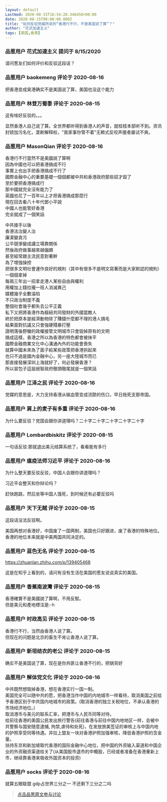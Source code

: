 ```yaml
---
layout: default
Lastmod: 2020-08-15T16:54:20.346458+00:00
date: 2020-08-15T00:00:00.000Z
title: "如何反驳党媒所说的“香港行不行，不是美国说了算”？"
author: "花式加速主义"
tags: [美国,香港]
---
```



### 品葱用户 **花式加速主义** 提问于 8/15/2020
    
请问葱友们如何评价和反驳这段话？
    
                

### 品葱用户 **baokemeng** 评论于 2020-08-16
        
把香港变成臭港确实不是美国说了算，美国也没这个能力
        
                

### 品葱用户 **林登万蜀黍** 评论于 2020-08-15
        
这有啥好反驳的。。。  
  
显然香港人自己说了算。全世界都听得到香港人的声音，就桂枝本部听不到。资讯封锁加污名化，垄断解释权，"我家事你管不着"无赖式反咬声援者屡试不爽。
        
                

### 品葱用户 **MasonQian** 评论于 2020-08-16
        
香港行不行當然不是美國說了算啊  
因為中國也可以把香港搞成不行  
事實上也出手把香港搞成不行了  
國際金融中心的重要基礎一個個都被中共和香港政府那些奴才毀了  
至於要把香港搞成行  
那中國就完全沒有能力了  
英國也花了一百年以上才把香港搞成那麼行  
現在回去看八十年代鄧小平說  
中國人也能管好香港  
完全就成了一個笑話  
  
中共接手以後  
香港法治變人治  
廉潔變貪污  
公平競爭變成講立場靠關係  
然後政府做事越來越偏頗  
甚至經常跟主流民意對著幹  
為了增強操控  
把很多文明社會運作良好的規則（其中有很多不是明文寫著而是大家默認的規則）一個個拿掉  
每兩三年出一招拿走港人某些自由與權利  
用權加上錢拉攏一班人消滅異己  
媒體幾乎全數淪陷  
不只政治制度不義  
整個社會幾乎都失去公平正義  
私下又把將香港作為樞紐共同發財的外國當敵人  
終於把原本是經濟動物除了賺錢什麼都不理的港人搞毛  
結果面對抗議又只會強硬殘暴打壓  
證明落後野蠻的政權接管文明城市只會毀掉原有的文明  
搞成這樣，香港之所以為香港的特色都會被抹平  
國際金融商業文化中心溝通內外的功能會喪失  
就算中國未來為了面子給某些政策把香港拱起來  
也只不過是國內金融中心，另一座大陸城市而已  
那直接發展深圳上海就好了，何必發展香港？  
所以習包子這屆弱智政府徹頭徹尾就是一個笑話
        
                

### 品葱用户 **江泽之民** 评论于 2020-08-16
        
党媒的意思是，大力支持香港从输血管变成流脓的伤口，早日拖死支那帝国。
        
                

### 品葱用户 **肩上的麦子有多重** 评论于 2020-08-16
        
为什么要反驳？党国会跟你讲道理吗？二十字二十字二十字二十字二十字
        
                

### 品葱用户 **Lombardbiskitz** 评论于 2020-08-15
        
一句话反驳:那就退出美元结算系统了，看看能有多行
        
                

### 品葱用户 **瘟疫法师习近平** 评论于 2020-08-16
        
为什么整天要反驳反驳，中国人会跟你讲道理吗？  
  
习近平会整天和你辩论吗？  
  
赶快跑路，然后坐等中国人饿死，到时候还有必要反驳吗
        
                

### 品葱用户 **天下无贼** 评论于 2020-08-15
        
这段话没法反驳啊。  
  
美国再想对香港好，中国废了一国两制，美国也只好跟进，废了香港的特殊地位。香港的地位本来就是中美两国共同决定的。
        
                

### 品葱用户 **蓝色无名** 评论于 2020-08-15
        
https://zhuanlan.zhihu.com/p/139405468  
  
这是在知乎上看到的，请问有没有生活在美国的葱友说说真实的美国。
        
                

### 品葱用户 **香蕉南波灣** 评论于 2020-08-15
        
香港確實不是美國說了算啊，不用反駁。  
但是美元和產地標注是:-h
        
                

### 品葱用户 **时政高见** 评论于 2020-08-15
        
香港行不行，当然由香港人说了算。  
但现在的问题是北京的畜生不肯让香港人说了算。
        
                

### 品葱用户 **新垣结衣的老公** 评论于 2020-08-15
        
确实不是美国说了算，现在是你共匪让香港不行的，把锅背好
        
                

### 品葱用户 **解体党文化** 评论于 2020-08-16
        
中共既然想毁掉香港，想在香港实行一国一制。  
美国完全可以随中共的愿，把香港当作中国的内地城市一样看待，取消美国之前给予香港区别于中共国内地城市的政策。(取消香港的独立关税地位，不承认香港的市场经济地位。)  
取消港币与美元的联系汇率，把港币与人民币同等对待。  
给前往香港的美国公民发出旅行警告(前往香港与前往中国内地地区一样，会被中共警察与国安随意逮捕, 拘禁,虐待和处死)，在发放旅美签证的审核上与中国内地的护照享受同等待遇。并拉上盟友一块对香港护照加强审核，降低香港护照的含金量。  
扶持东京和新加坡取代香港的国际金融中心地位，把中国的外资输入渠道和中国企业的外资融资渠道给关了(从美国股市退市的中概股，已经或者准备在香港重新上市，继续靠香港来吸收外国资本的投资)
        
                

### 品葱用户 **socks** 评论于 2020-08-16
        
就算五眼联盟 gdp占世界三分之一 不还剩下三分之二吗
        
                





> [点击品葱原文参与讨论](https://pincong.rocks/question/29851)

